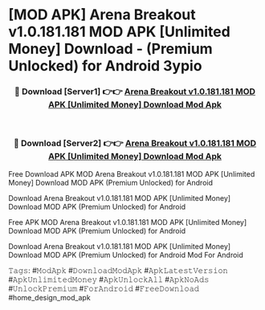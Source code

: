# [MOD APK] Arena Breakout v1.0.181.181 MOD APK [Unlimited Money] Download - (Premium Unlocked) for Android 3ypio



<div align="center">
<h3>🔴 Download [Server1] 👉👉 <a href="https://momento.my/?title=Arena_Breakout_v1.0.181.181_MOD_APK_[Unlimited_Money]_Download">Arena Breakout v1.0.181.181 MOD APK [Unlimited Money] Download Mod Apk</a></h3><br>

<h3>🔴 Download [Server2] 👉👉 <a href="https://momento.my/?title=Arena_Breakout_v1.0.181.181_MOD_APK_[Unlimited_Money]_Download">Arena Breakout v1.0.181.181 MOD APK [Unlimited Money] Download Mod Apk</a></h3>
</div>



Free Download APK MOD Arena Breakout v1.0.181.181 MOD APK [Unlimited Money] Download MOD APK (Premium Unlocked) for Android

Download Arena Breakout v1.0.181.181 MOD APK [Unlimited Money] Download MOD APK (Premium Unlocked) for Android

Free APK MOD Arena Breakout v1.0.181.181 MOD APK [Unlimited Money] Download MOD APK (Premium Unlocked) for Android

Download Arena Breakout v1.0.181.181 MOD APK [Unlimited Money] Download MOD APK (Premium Unlocked) for Android Mod For Android

𝚃𝚊𝚐𝚜: #𝙼𝚘𝚍𝙰𝚙𝚔 #𝙳𝚘𝚠𝚗𝚕𝚘𝚊𝚍𝙼𝚘𝚍𝙰𝚙𝚔 #𝙰𝚙𝚔𝙻𝚊𝚝𝚎𝚜𝚝𝚅𝚎𝚛𝚜𝚒𝚘𝚗 #𝙰𝚙𝚔𝚄𝚗𝚕𝚒𝚖𝚒𝚝𝚎𝚍𝙼𝚘𝚗𝚎𝚢 #𝙰𝚙𝚔𝚄𝚗𝚕𝚘𝚌𝚔𝙰𝚕𝚕 #𝙰𝚙𝚔𝙽𝚘𝙰𝚍𝚜 #𝚄𝚗𝚕𝚘𝚌𝚔𝙿𝚛𝚎𝚖𝚒𝚞𝚖 #𝙵𝚘𝚛𝙰𝚗𝚍𝚛𝚘𝚒𝚍 #𝙵𝚛𝚎𝚎𝙳𝚘𝚠𝚗𝚕𝚘𝚊𝚍 #home_design_mod_apk
